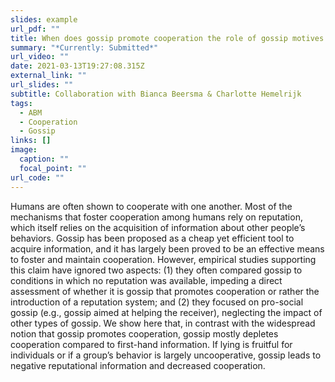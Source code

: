 ```yaml
---
slides: example
url_pdf: ""
title: When does gossip promote cooperation the role of gossip motives
summary: "*Currently: Submitted*"
url_video: ""
date: 2021-03-13T19:27:08.315Z
external_link: ""
url_slides: ""
subtitle: Collaboration with Bianca Beersma & Charlotte Hemelrijk
tags:
  - ABM
  - Cooperation
  - Gossip
links: []
image:
  caption: ""
  focal_point: ""
url_code: ""
---
```

Humans are often shown to cooperate with one another. Most of the mechanisms
that foster cooperation among humans rely on reputation, which itself relies on the
acquisition of information about other people’s behaviors. Gossip has been proposed
as a cheap yet efficient tool to acquire information, and it has largely been proved to
be an effective means to foster and maintain cooperation. However, empirical studies
supporting this claim have ignored two aspects: (1) they often compared gossip
to conditions in which no reputation was available, impeding a direct assessment of
whether it is gossip that promotes cooperation or rather the introduction of a reputation
system; and (2) they focused on pro-social gossip (e.g., gossip aimed at helping the
receiver), neglecting the impact of other types of gossip. We show here that, in contrast
with the widespread notion that gossip promotes cooperation, gossip mostly depletes
cooperation compared to first-hand information. If lying is fruitful for individuals or
if a group’s behavior is largely uncooperative, gossip leads to negative reputational
information and decreased cooperation.
